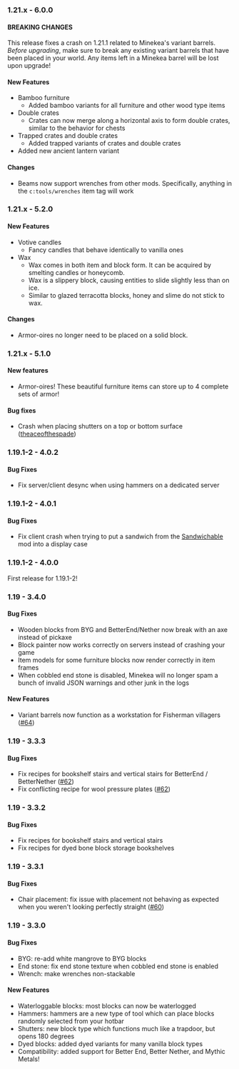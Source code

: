 ### 1.21.x - 6.0.0

#### BREAKING CHANGES

This release fixes a crash on 1.21.1 related to Minekea's variant barrels. _Before upgrading_,
make sure to break any existing variant barrels that have been placed in your world. Any items
left in a Minekea barrel will be lost upon upgrade!

#### New Features

* Bamboo furniture
  * Added bamboo variants for all furniture and other wood type items
* Double crates
  * Crates can now merge along a horizontal axis to form double crates, similar to the behavior for chests
* Trapped crates and double crates
  * Added trapped variants of crates and double crates
* Added new ancient lantern variant

#### Changes

* Beams now support wrenches from other mods. Specifically, anything in the `c:tools/wrenches` item tag will work


### 1.21.x - 5.2.0

#### New Features

* Votive candles
    * Fancy candles that behave identically to vanilla ones
* Wax
  * Wax comes in both item and block form. It can be acquired by smelting candles or honeycomb.
  * Wax is a slippery block, causing entities to slide slightly less than on ice.
  * Similar to glazed terracotta blocks, honey and slime do not stick to wax.

#### Changes

* Armor-oires no longer need to be placed on a solid block.


### 1.21.x - 5.1.0

#### New features

* Armor-oires! These beautiful furniture items can store up to 4 complete sets of armor!

#### Bug fixes

* Crash when placing shutters on a top or bottom surface ([theaceofthespade](https://github.com/theaceofthespade))


### 1.19.1-2 - 4.0.2

#### Bug Fixes
* Fix server/client desync when using hammers on a dedicated server

### 1.19.1-2 - 4.0.1

#### Bug Fixes
* Fix client crash when trying to put a sandwich from the [Sandwichable](https://www.curseforge.com/minecraft/mc-mods/sandwichable) mod into a display case


### 1.19.1-2 - 4.0.0

First release for 1.19.1-2!


### 1.19 - 3.4.0

#### Bug Fixes
* Wooden blocks from BYG and BetterEnd/Nether now break with an axe instead of pickaxe
* Block painter now works correctly on servers instead of crashing your game
* Item models for some furniture blocks now render correctly in item frames
* When cobbled end stone is disabled, Minekea will no longer spam a bunch of invalid JSON warnings and other junk in the logs

#### New Features
* Variant barrels now function as a workstation for Fisherman villagers ([#64](https://github.com/chimericdream/minekea-fabric/issues/64))


### 1.19 - 3.3.3

#### Bug Fixes
* Fix recipes for bookshelf stairs and vertical stairs for BetterEnd / BetterNether ([#62](https://github.com/chimericdream/minekea-fabric/issues/62))
* Fix conflicting recipe for wool pressure plates ([#62](https://github.com/chimericdream/minekea-fabric/issues/62))


### 1.19 - 3.3.2

#### Bug Fixes
* Fix recipes for bookshelf stairs and vertical stairs
* Fix recipes for dyed bone block storage bookshelves


### 1.19 - 3.3.1

#### Bug Fixes
* Chair placement: fix issue with placement not behaving as expected when you weren't looking perfectly straight ([#60](https://github.com/chimericdream/minekea-fabric/issues/60))


### 1.19 - 3.3.0

#### Bug Fixes
* BYG: re-add white mangrove to BYG blocks
* End stone: fix end stone texture when cobbled end stone is enabled
* Wrench: make wrenches non-stackable

#### New Features
* Waterloggable blocks: most blocks can now be waterlogged
* Hammers: hammers are a new type of tool which can place blocks randomly selected from your hotbar 
* Shutters: new block type which functions much like a trapdoor, but opens 180 degrees
* Dyed blocks: added dyed variants for many vanilla block types
* Compatibility: added support for Better End, Better Nether, and Mythic Metals!
